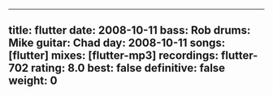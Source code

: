 
---
title: flutter
date: 2008-10-11
bass:	Rob
drums:	Mike
guitar:	Chad
day: 2008-10-11
songs: [flutter]
mixes: [flutter-mp3]
recordings: flutter-702
rating: 8.0
best: false
definitive: false
weight: 0
---
